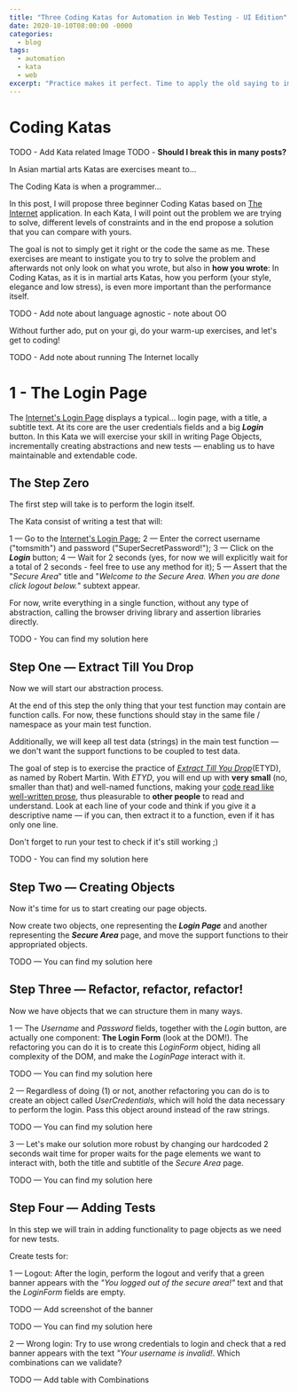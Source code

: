 ```yaml
---
title: "Three Coding Katas for Automation in Web Testing - UI Edition"
date: 2020-10-10T08:00:00 -0000
categories:
  - blog
tags:
  - automation
  - kata
  - web
excerpt: "Practice makes it perfect. Time to apply the old saying to improve our skills in automation for testing website interfaces."
---
```


# Coding Katas

TODO - Add Kata related Image
TODO - **Should I break this in many posts?**

In Asian martial arts Katas are exercises meant to...

The Coding Kata is when a programmer...

In this post, I will propose three beginner Coding Katas based on [The Internet](https://the-internet.herokuapp.com/) application. In each Kata, I will point out the problem we are trying to solve, different levels of constraints and in the end propose a solution that you can compare with yours. 

The goal is not to simply get it right or the code the same as me. These exercises are meant to instigate you to try to solve the problem and afterwards not only look on what you wrote, but also in **how you wrote**: In Coding Katas, as it is in martial arts Katas, how you perform (your style, elegance and low stress), is even more important than the performance itself.

TODO - Add note about language agnostic - note about OO

Without further ado, put on your gi, do your warm-up exercises, and let's get to coding!

TODO - Add note about running The Internet locally

# 1 - The Login Page

The [Internet's Login Page](https://the-internet.herokuapp.com/login) displays a typical... login page, with a title, a subtitle text. At its core are the user credentials fields and a big **_Login_** button. In this Kata we will exercise your skill in writing Page Objects, incrementally creating abstractions and new tests — enabling us to have maintainable and extendable code.

## The Step Zero

The first step will take is to perform the login itself.

The Kata consist of writing a test that will:

1 — Go to the [Internet's Login Page](https://the-internet.herokuapp.com/login);
2 — Enter the correct username ("tomsmith") and password ("SuperSecretPassword!");
3 — Click on the **_Login_** button;
4 — Wait for 2 seconds (yes, for now we will explicitly wait for a total of 2 seconds - feel free to use any method for it);
5 — Assert that the "_Secure Area_" title and "_Welcome to the Secure Area. When you are done click logout below._" subtext appear.

For now, write everything in a single function, without any type of abstraction, calling the browser driving library and assertion libraries directly.

TODO - You can find my solution here

## Step One — Extract Till You Drop

Now we will start our abstraction process.

At the end of this step the only thing that your test function may contain are function calls.
For now, these functions should stay in the same file / namespace as your main test function.

Additionally, we will keep all test data (strings) in the main test function — we don't want
the support functions to be coupled to test data.

The goal of step is to exercise the practice of [_Extract Till You Drop_](https://sites.google.com/site/unclebobconsultingllc/one-thing-extract-till-you-drop)(ETYD), as named by Robert Martin. With _ETYD_, you will end up with **very small** (no, smaller than that) and well-named functions, making your [code read like well-written prose](https://www.goodreads.com/quotes/7029841-clean-code-is-simple-and-direct-clean-code-reads-like), thus pleasurable to **other people** to read and understand. Look at each line of your code and think if you give it a descriptive name — if you can, then extract it to a function, even if it has only one line.

Don't forget to run your test to check if it's still working ;)

TODO - You can find my solution here

## Step Two — Creating Objects

Now it's time for us to start creating our page objects.

Now create two objects, one representing the **_Login Page_** and another representing the **_Secure Area_** page, and move the support functions to their appropriated objects.

TODO — You can find my solution here

## Step Three — Refactor, refactor, refactor!

Now we have objects that we can structure them in many ways.

1 — The _Username_ and _Password_ fields, together with the _Login_ button, are actually one component: **The Login Form** (look at the DOM!). The refactoring you can do it is to create this _LoginForm_ object, hiding all complexity of the DOM, and make the _LoginPage_ interact with it.

TODO — You can find my solution here

2 — Regardless of doing (1) or not, another refactoring you can do is to create an object called _UserCredentials_, which will hold the data necessary to perform the login. Pass this object around instead of the raw strings.

TODO — You can find my solution here

3 — Let's make our solution more robust by changing our hardcoded 2 seconds wait time for proper waits for the page elements we want to interact with, both the title and subtitle of the _Secure Area_ page.

TODO — You can find my solution here


## Step Four — Adding Tests

In this step we will train in adding functionality to page objects as we need for new tests.

Create tests for:

1 — Logout: After the login, perform the logout and verify that a green banner appears with the _"You logged out of the secure area!"_ text and that the _LoginForm_ fields are empty.

TODO — Add screenshot of the banner

TODO — You can find my solution here

2 — Wrong login: Try to use wrong credentials to login and check that a red banner appears with the text _"Your username is invalid!_. Which combinations can we validate?

TODO — Add table with Combinations
